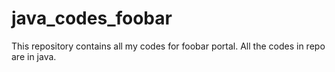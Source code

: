 # java_codes_foobar
This repository contains all my codes for foobar portal. 
All the codes in repo are in java. 
